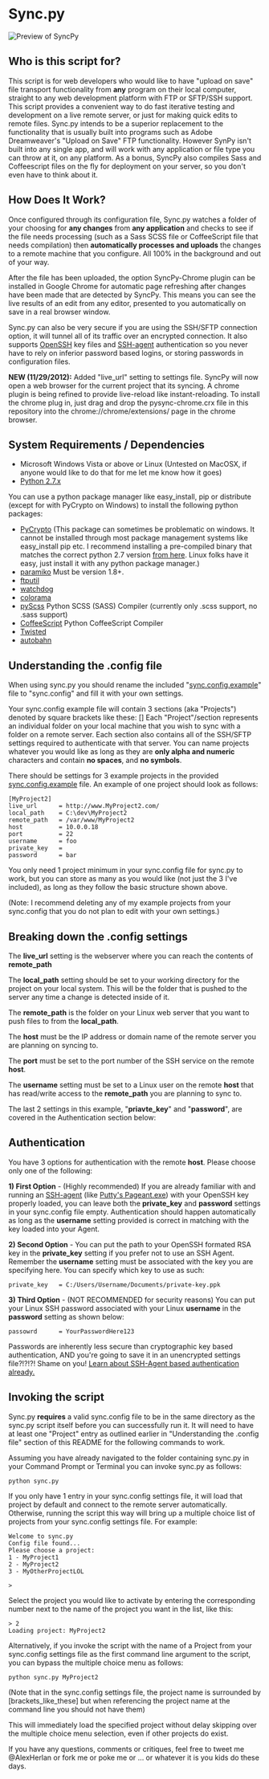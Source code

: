 Sync.py
=======

![Preview of SyncPy](https://www.snakebyte.net/pysync/preview2.png "SyncPy Preview")

Who is this script for?
-----------------------
This script is for web developers who would like to have "upload on save" file transport functionality from **any** program on their local computer, straight to any web development platform with FTP or SFTP/SSH support.  This script provides a convenient way to do fast iterative testing and development on a live remote server, or just for making quick edits to remote files.  Sync.py intends to be a superior replacement to the functionality that is usually built into programs such as Adobe Dreamweaver's "Upload on Save" FTP functionality.  However SynPy isn't built into any single app, and will work with any application or file type you can throw at it, on any platform.  As a bonus, SyncPy also compiles Sass and Coffeescript files on the fly for deployment on your server, so you don't even have to think about it. 

How Does It Work?
-----------------------
Once configured through its configuration file, Sync.py watches a folder of your choosing for **any changes** from **any application** and checks to see if the file needs processing (such as a Sass SCSS file or CoffeeScript file that needs compilation) then **automatically processes and uploads** the changes to a remote machine that you configure.  All 100% in the background and out of your way.

After the file has been uploaded, the option SyncPy-Chrome plugin can be installed in Google Chrome for automatic page refreshing after changes have been made that are detected by SyncPy.   This means you can see the live results of an edit from any editor, presented to you automatically on save in a real browser window. 

Sync.py can also be very secure if you are using the SSH/SFTP connection option, it will tunnel all of its traffic over an encrypted connection.  It also supports [OpenSSH](http://en.wikipedia.org/wiki/OpenSSH) key files and [SSH-agent](http://en.wikipedia.org/wiki/Ssh-agent) authentication so you never have to rely on inferior password based logins, or storing passwords in configuration files.


**NEW (11/29/2012):**
Added "live_url" setting to settings file.  SyncPy will now open a web browser for the current project that its syncing.  A chrome plugin is being refined to provide live-reload like instant-reloading.  To install the chrome plug in, just drag and drop the pysync-chrome.crx file in this repository into the chrome://chrome/extensions/ page in the chrome browser.

System Requirements / Dependencies 
------------

* Microsoft Windows Vista or above or Linux (Untested on MacOSX, if anyone would like to do that for me let me know how it goes)
* [Python 2.7.x](http://www.python.org/getit/releases/2.7/)

You can use a python package manager like easy_install, pip or distribute (except for with PyCrypto on Windows) to install the following python packages: 

* [PyCrypto](https://www.dlitz.net/software/pycrypto/)  (This package can sometimes be problematic on windows.  It cannot be installed through most package management systems like easy_install pip etc.  I recommend installing a pre-compiled binary that matches the correct python 2.7 version [from here](http://www.voidspace.org.uk/python/modules.shtml#pycrypto).  Linux folks have it easy, just install it with any python package manager.)
* [paramiko](http://pypi.python.org/pypi/paramiko/1.8.0) Must be version 1.8+.
* [ftputil](http://ftputil.sschwarzer.net/trac)
* [watchdog](http://pypi.python.org/pypi/watchdog)
* [colorama](http://pypi.python.org/pypi/colorama)
* [pyScss](https://github.com/Kronuz/pyScss) Python SCSS (SASS) Compiler (currently only .scss support, no .sass support)
* [CoffeeScript](http://pypi.python.org/pypi/CoffeeScript) Python CoffeeScript Compiler
* [Twisted](http://pypi.python.org/pypi/Twisted)
* [autobahn](http://pypi.python.org/pypi/autobahn/0.5.9)

Understanding the .config file
------------------------------
When using sync.py you should rename the included "[sync.config.example](syncpy/blob/master/sync.config.example)" file to "sync.config"
and fill it with your own settings.

Your sync.config example file will contain 3 sections (aka "Projects") denoted by square brackets like these: []  Each "Project"/section represents an individual folder on your local machine that you wish to sync with a folder on a remote server.  Each section also contains all of the SSH/SFTP settings required to authenticate with that server. You can name projects whatever you would like as long as they are **only alpha and numeric** characters and contain **no spaces**, and **no symbols**.

There should be settings for 3 example projects in the provided [sync.config.example](syncpy/blob/master/sync.config.example) file.
An example of one project should look as follows:

	[MyProject2]
	live_url      = http://www.MyProject2.com/
	local_path    = C:\dev\MyProject2
	remote_path   = /var/www/MyProject2
	host          = 10.0.0.18
	port          = 22
	username      = foo
	private_key   = 
	password      = bar

You only need 1 project minimum in your sync.config file for sync.py to work, but you can store as many as you would like (not just the 3 I've included), as long as they follow the basic structure shown above.  

(Note: I recommend deleting any of my example projects from your sync.config that you do not plan to edit with your own settings.)


Breaking down the .config settings
-----------------------------------

The **live_url** setting is the webserver where you can reach the contents of **remote_path**

The **local_path** setting should be set to your working directory for the project on your local system.  This will be the folder that is pushed to the server any time a change is detected inside of it.

The **remote_path** is the folder on your Linux web server that you want to push files to from the **local_path**.

The **host** must be the IP address or domain name of the remote server you are planning on syncing to.

The **port** must be set to the port number of the SSH service on the remote **host**.

The **username** setting must be set to a Linux user on the remote **host** that has read/write access to the **remote_path** you are planning to sync to. 


The last 2 settings in this example, "**priavte_key**" and "**password**", are covered in the Authentication section below:


Authentication
--------------

You have 3 options for authentication with the remote **host**. Please choose only one of the following:

**1) First Option** - (Highly recommended) If you are already familiar with and running an [SSH-agent](http://en.wikipedia.org/wiki/Ssh-agent) (like [Putty's Pageant.exe](http://www.chiark.greenend.org.uk/~sgtatham/putty/download.html)) with your OpenSSH key properly loaded, you can leave both the **private_key** and **password** settings in your sync.config file empty. Authentication should happen automatically as long as the **username** setting provided is correct in matching with the key loaded into your Agent. 

**2) Second Option** - You can put the path to your OpenSSH formated RSA key in the **private_key** setting if you prefer not to use an SSH Agent.  Remember the **username** setting must be associated with the key you are specifying here.  You can specify which key to use as such:

	private_key   = C:/Users/Username/Documents/private-key.ppk

**3) Third Option** - (NOT RECOMMENDED for security reasons) You can put your Linux SSH password associated with your Linux **username** in the **password** setting as shown below:

	passowrd      = YourPasswordHere123

Passwords are inherently less secure than cryptographic key based authentication, AND you're going to save it in an unencrypted settings file?!?!?! Shame on you!  [Learn about SSH-Agent based authentication already.](http://the.earth.li/~sgtatham/putty/0.58/htmldoc/Chapter9.html)

Invoking the script
-------------------
Sync.py **requires** a valid sync.config file to be in the same directory as the sync.py script itself before you can successfully run it.  It will need to have at least one "Project" entry as outlined earlier in "Understanding the .config file" section of this README for the following commands to work.

Assuming you have already navigated to the folder containing sync.py in your Command Prompt or Terminal you can invoke sync.py as follows:

	python sync.py

If you only have 1 entry in your sync.config settings file, it will load that project by default and connect to the remote server automatically.   Otherwise, running the script this way will bring up a multiple choice list of projects from your sync.config settings file.  For example:

	Welcome to sync.py
	Config file found...
	Please choose a project:
	1 - MyProject1
	2 - MyProject2
	3 - MyOtherProjectLOL

	>

Select the project you would like to activate by entering the corresponding number next to the name of the project you want in the list, like this:

	> 2
	Loading project: MyProject2  

Alternatively, if you invoke the script with the name of a Project from your sync.config settings file as the first command line argument to the script, you can bypass the multiple choice menu as follows:

	python sync.py MyProject2

(Note that in the sync.config settings file, the project name is surrounded by [brackets_like_these] but when referencing the project name at the command line you should not have them)

This will immediately load the specified project without delay skipping over the multiple choice menu selection, even if other projects do exist. 


If you have any questions, comments or critiques, feel free to tweet me @AlexHerlan or fork me or poke me or ... or whatever it is you kids do these days.